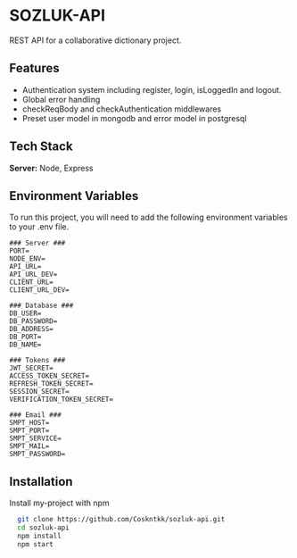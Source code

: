 
# SOZLUK-API

REST API for a collaborative dictionary project.

## Features

- Authentication system including register, login, isLoggedIn and logout.
- Global error handling
- checkReqBody and checkAuthentication middlewares
- Preset user model in mongodb and error model in postgresql


## Tech Stack

**Server:** Node, Express


## Environment Variables

To run this project, you will need to add the following environment variables to your .env file.

```
### Server ###
PORT=
NODE_ENV=
API_URL=
API_URL_DEV=
CLIENT_URL=
CLIENT_URL_DEV=

### Database ###
DB_USER=
DB_PASSWORD=
DB_ADDRESS=
DB_PORT=
DB_NAME=

### Tokens ###
JWT_SECRET=
ACCESS_TOKEN_SECRET=
REFRESH_TOKEN_SECRET=
SESSION_SECRET=
VERIFICATION_TOKEN_SECRET=

### Email ###
SMPT_HOST=
SMPT_PORT=
SMPT_SERVICE=
SMPT_MAIL=
SMPT_PASSWORD=
```

## Installation

Install my-project with npm

```bash
  git clone https://github.com/Coskntkk/sozluk-api.git
  cd sozluk-api
  npm install 
  npm start
```
